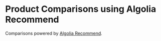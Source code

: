 # Product Comparisons using Algolia Recommend

Comparisons powered by [Algolia Recommend](https://www.algolia.com/doc/guides/algolia-recommend/overview/).
